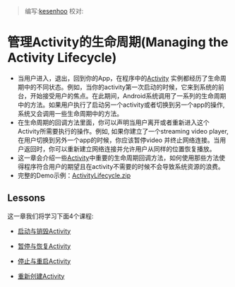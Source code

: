 > 编写:[kesenhoo](https://github.com/kesenhoo)
> 校对:

# 管理Activity的生命周期(Managing the Activity Lifecycle)

* 当用户进入，退出，回到你的App，在程序中的[Activity](http://developer.android.com/reference/android/app/Activity.html) 实例都经历了生命周期中的不同状态。例如，当你的activity第一次启动的时候，它来到系统的前台，开始接受用户的焦点。在此期间，Android系统调用了一系列的生命周期中的方法。如果用户执行了启动另一个activity或者切换到另一个app的操作, 系统又会调用一些生命周期中的方法。
* 在生命周期的回调方法里面，你可以声明当用户离开或者重新进入这个Activity所需要执行的操作。例如, 如果你建立了一个streaming video player, 在用户切换到另外一个app的时候，你应该暂停video 并终止网络连接。当用户返回时，你可以重新建立网络连接并允许用户从同样的位置恢复播放。
* 这一章会介绍一些[Activity](http://developer.android.com/reference/android/app/Activity.html)中重要的生命周期回调方法，如何使用那些方法使得程序符合用户的期望且在activity不需要的时候不会导致系统资源的浪费。
* 完整的Demo示例：[ActivityLifecycle.zip](http://developer.android.com/shareables/training/ActivityLifecycle.zip)

<!-- more -->

## Lessons
这一章我们将学习下面4个课程:
* [启动与销毁Activity](starting.html)

* [暂停与恢复Activity](pausing.html)

* [停止与重启Activity](stopping.html)

* [重新创建Activity](recreating.html)
